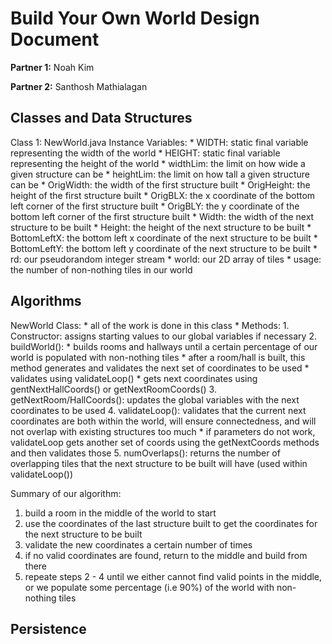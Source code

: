 # Build Your Own World Design Document

**Partner 1:**
Noah Kim

**Partner 2:**
Santhosh Mathialagan

## Classes and Data Structures
Class 1: NewWorld.java
Instance Variables:
    * WIDTH: static final variable representing the width of the world
    * HEIGHT: static final variable representing the height of the world
    * widthLim: the limit on how wide a given structure can be
    * heightLim: the limit on how tall a given structure can be
    * OrigWidth: the width of the first structure built
    * OrigHeight: the height of the first structure built 
    * OrigBLX: the x coordinate of the bottom left corner of the first structure built 
    * OrigBLY: the y coordinate of the bottom left corner of the first structure built
    * Width: the width of the next structure to be built
    * Height: the height of the next structure to be built
    * BottomLeftX: the bottom left x coordinate of the next structure to be built
    * BottomLeftY: the bottom left y coordinate of the next structure to be built
    * rd: our pseudorandom integer stream 
    * world: our 2D array of tiles
    * usage: the number of non-nothing tiles in our world

## Algorithms
NewWorld Class:
    * all of the work is done in this class
    * Methods:
        1. Constructor: assigns starting values to our global variables if necessary
        2. buildWorld():
            *  builds rooms and hallways until a certain percentage of our world is populated with non-nothing tiles
            * after a room/hall is built, this method generates and validates the next set of coordinates to be used
            * validates using validateLoop()
            * gets next coordinates using gentNextHallCoords()  or getNextRoomCoords()
        3. getNextRoom/HallCoords(): updates the global variables with the next coordinates to be used
        4. validateLoop(): validates that the current next coordinates are both within the world, will ensure connectedness, and will not overlap with existing
                           structures too much
                           * if parameters do not work, validateLoop gets another set of coords using the getNextCoords methods and then validates those
        5. numOverlaps(): returns the number of overlapping tiles that the next structure to be built will have (used within validateLoop())

Summary of our algorithm:
1. build a room in the middle of the world to start
2. use the coordinates of the last structure built to get the coordinates for the next structure to be built
3. validate the new coordinates a certain number of times
4. if no valid coordinates are found, return to the middle and build from there
5. repeate steps 2 - 4 until we either cannot find valid points in the middle, or we populate some percentage (i.e 90%) of the world with non-nothing tiles
         

## Persistence
